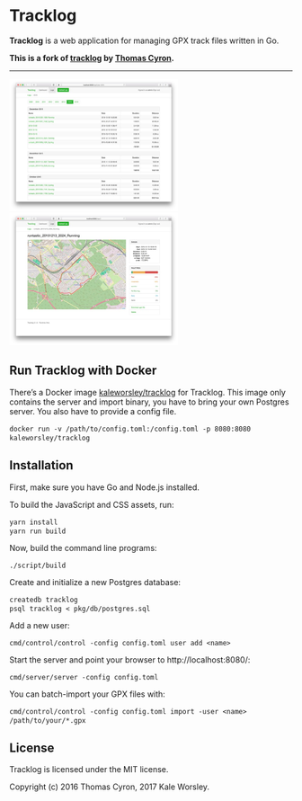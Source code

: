 # Tracklog

**Tracklog** is a web application for managing GPX track files written in Go.

**This is a fork of [tracklog](https://github.com/thcyron/tracklog) by [Thomas Cyron](https://github.com/thcyron).**

---

<a href="https://raw.githubusercontent.com/kaleworsley/tracklog/master/doc/screenshots/logs.jpg"><img src="doc/screenshots/logs-thumbnail.jpg" width="300"></a>
<a href="https://raw.githubusercontent.com/kaleworsley/tracklog/master/doc/screenshots/log.jpg"><img src="doc/screenshots/log-thumbnail.jpg" width="300"></a>

## Run Tracklog with Docker

There’s a Docker image [kaleworsley/tracklog](https://hub.docker.com/r/kaleworsley/tracklog)
for Tracklog. This image only contains the server and import binary, you have to
bring your own Postgres server. You also have to provide a config file.

    docker run -v /path/to/config.toml:/config.toml -p 8080:8080 kaleworsley/tracklog

## Installation

First, make sure you have Go and Node.js installed.

To build the JavaScript and CSS assets, run:

    yarn install
    yarn run build

Now, build the command line programs:

    ./script/build

Create and initialize a new Postgres database:

    createdb tracklog
    psql tracklog < pkg/db/postgres.sql

Add a new user:

    cmd/control/control -config config.toml user add <name>

Start the server and point your browser to http://localhost:8080/:

    cmd/server/server -config config.toml

You can batch-import your GPX files with:

    cmd/control/control -config config.toml import -user <name> /path/to/your/*.gpx

## License

Tracklog is licensed under the MIT license.

Copyright (c) 2016 Thomas Cyron, 2017 Kale Worsley.